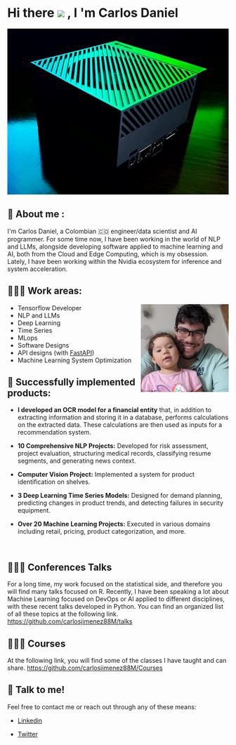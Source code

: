 # Hi there <img src="https://media.giphy.com/media/hvRJCLFzcasrR4ia7z/giphy.gif" width="25"> </samp>, I 'm Carlos Daniel

![](jetson.jpeg)


## 👤  About me :


I'm Carlos Daniel, a Colombian 🇨🇴 engineer/data scientist and AI programmer. For some time now, I have been working in the world of NLP and LLMs, alongside developing software applied to machine learning and AI, both from the Cloud and Edge Computing, which is my obsession. Lately, I have been working within the Nvidia ecosystem for inference and system acceleration.

## 👨🏻‍💻 Work areas:

  <p>
      <img align="right" width="200" src="https://github.com/carlosjimenez88M/carlosjimenez88M/blob/master/images/daniel_and_emi.jpeg?raw=true" alt="Daniel" />


* Tensorflow Developer
* NLP and LLMs
* Deep Learning
* Time Series
* MLops
* Software Designs
* API designs (with [FastAPI](https://fastapi.tiangolo.com/))
* Machine Learning System Optimization


## 🤖 Successfully implemented products:

* __I developed an OCR model for a financial entity__ that, in addition to extracting information and storing it in a database, performs calculations on the extracted data. These calculations are then used as inputs for a recommendation system.

* __10 Comprehensive NLP Projects:__ Developed for risk assessment, project evaluation, structuring medical records, classifying resume segments, and generating news context.

* __Computer Vision Project:__ Implemented a system for product identification on shelves.

* __3 Deep Learning Time Series Models:__ Designed for demand planning, predicting changes in product trends, and detecting failures in security equipment.

* __Over 20 Machine Learning Projects:__ Executed in various domains including retail, pricing, product categorization, and more.







<!--END_SECTION:waka-->




<br />

## 👨🏻‍💼 Conferences  Talks


For a long time, my work focused on the statistical side, and therefore you will find many talks focused on R. Recently, I have been speaking a lot about Machine Learning focused on DevOps or AI applied to different disciplines, with these recent talks developed in Python. You can find an organized list of all these topics at the following link. <https://github.com/carlosjimenez88M/talks>


## 🧑🏻‍🏫 Courses

At the following link, you will find some of the classes I have taught and can share.
<https://github.com/carlosjimenez88M/Courses>


## 📱 Talk to me!

Feel free to contact me or reach out through any of these means:

* [Linkedin](https://www.linkedin.com/in/djimenezm/)

* [Twitter](https://twitter.com/DanielJimenezM9)